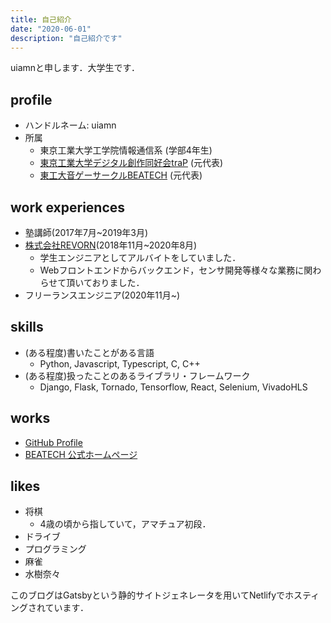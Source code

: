 ```yaml
---
title: 自己紹介
date: "2020-06-01"
description: "自己紹介です"
---
```


uiamnと申します．大学生です．


## profile

* ハンドルネーム: uiamn
* 所属
  * 東京工業大学工学院情報通信系 (学部4年生)
  * [東京工業大学デジタル創作同好会traP](https://trap.jp/) (元代表)
  * [東工大音ゲーサークルBEATECH](https://beatech.mydns.jp/) (元代表)



## work experiences

* 塾講師(2017年7月~2019年3月)
* [株式会社REVORN](https://www.revorn.co.jp/)(2018年11月~2020年8月)
  * 学生エンジニアとしてアルバイトをしていました．
  * Webフロントエンドからバックエンド，センサ開発等様々な業務に関わらせて頂いておりました．
* フリーランスエンジニア(2020年11月~)

## skills

* (ある程度)書いたことがある言語
  * Python, Javascript, Typescript, C, C++
* (ある程度)扱ったことのあるライブラリ・フレームワーク
  * Django, Flask, Tornado, Tensorflow, React, Selenium, VivadoHLS

## works

* [GitHub Profile](https://github.com/uiamn)
* [BEATECH 公式ホームページ](https://beatech.mydns.jp/)

## likes

* 将棋
  * 4歳の頃から指していて，アマチュア初段．
* ドライブ
* プログラミング
* 麻雀
* 水樹奈々


このブログはGatsbyという静的サイトジェネレータを用いてNetlifyでホスティングされています．
